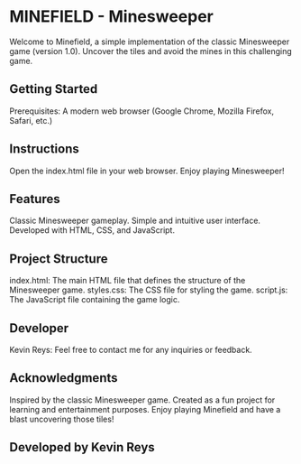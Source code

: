 # MINEFIELD - Minesweeper
Welcome to Minefield, a simple implementation of the classic Minesweeper game (version 1.0). Uncover the tiles and avoid the mines in this challenging game.

## Getting Started
Prerequisites:
A modern web browser (Google Chrome, Mozilla Firefox, Safari, etc.)

## Instructions
Open the index.html file in your web browser.
Enjoy playing Minesweeper!

## Features
Classic Minesweeper gameplay.
Simple and intuitive user interface.
Developed with HTML, CSS, and JavaScript.

## Project Structure
index.html: The main HTML file that defines the structure of the Minesweeper game.
styles.css: The CSS file for styling the game.
script.js: The JavaScript file containing the game logic.

## Developer
Kevin Reys: Feel free to contact me for any inquiries or feedback.

## Acknowledgments
Inspired by the classic Minesweeper game.
Created as a fun project for learning and entertainment purposes.
Enjoy playing Minefield and have a blast uncovering those tiles!

## Developed by Kevin Reys